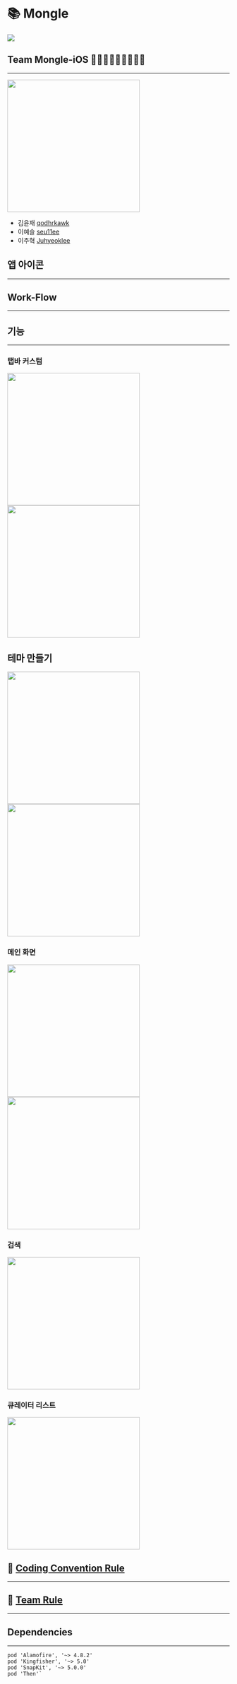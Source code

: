 # 📚 Mongle

![](./docs/asset/monglelogo.png)

## Team Mongle-iOS 👨🏻‍💻🧑🏻‍💻👩🏻‍💻

---

<img src="./docs/asset/mongles.png" width = 300>

- 김윤재 [qodhrkawk](https://github.com/qodhrkawk)
- 이예슬 [seu11ee](https://github.com/seu11ee)
- 이주혁 [Juhyeoklee](https://github.com/Juhyeoklee)

## 앱 아이콘

---

## Work-Flow

---

## 기능

---

### 탭바 커스텀

<img src="./docs/asset/yjtab.png" width = 300>
<img src="./docs/asset/yjtab2.png" width = 300>

## 테마 만들기

<img src="./docs/asset/yjthema.png" width = 300>
<img src="./docs/asset/yjthema2.png" width = 300>

### 메인 화면

<img src="./docs/asset/jhmain1.png" width = 300>

<img src="./docs/asset/jhmain2.png" width = 300>

### 검색

<img src="./docs/asset/yssearch.png" width = 300>

### 큐레이터 리스트

<img src="./docs/asset/yscur.png" width = 300>

## 📝 [Coding Convention Rule](./docs/CodingConventionRule.md)

---

## 🤝 [Team Rule](./docs/TeamRule.md)

---

## Dependencies

---

```
pod 'Alamofire', '~> 4.8.2'
pod 'Kingfisher', '~> 5.0'
pod 'SnapKit', '~> 5.0.0'
pod 'Then'`
```
